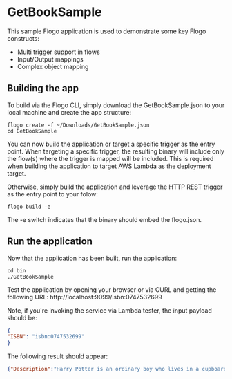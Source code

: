 # GetBookSample
This sample Flogo application is used to demonstrate some key Flogo constructs:

- Multi trigger support in flows
- Input/Output mappings
- Complex object mapping

## Building the app
To build via the Flogo CLI, simply download the GetBookSample.json to your local machine and create the app structure:

```{r, engine='bash', count_lines}
flogo create -f ~/Downloads/GetBookSample.json
cd GetBookSample
```

You can now build the application or target a specific trigger as the entry point. When targeting a specific trigger, the resulting binary will include only the flow(s) where the trigger is mapped will be included. This is required when building the application to target AWS Lambda as the deployment target.

Otherwise, simply build the application and leverage the HTTP REST trigger as the entry point to your folow:

```{r, engine='bash', count_lines}
flogo build -e
```

The -e switch indicates that the binary should embed the flogo.json.

## Run the application

Now that the application has been built, run the application:

```{r, engine='bash', count_lines}
cd bin
./GetBookSample
```

Test the application by opening your browser or via CURL and getting the following URL: http://localhost:9099/isbn:0747532699

Note, if you're invoking the service via Lambda tester, the input payload should be:

```json
{
"ISBN": "isbn:0747532699"
}
```

The following result should appear:

```json
{"Description":"Harry Potter is an ordinary boy who lives in a cupboard under the stairs at his Aunt Petunia and Uncle Vernon's house, which he thinks is normal for someone like him who's parents have been killed in a 'car crash'. He is bullied by them and his fat, spoilt cousin Dudley, and lives a very unremarkable life with only the odd hiccup (like his hair growing back overnight!) to cause him much to think about. That is until an owl turns up with a letter addressed to Harry and all hell breaks loose! He is literally rescued by a world where nothing is as it seems and magic lessons are the order of the day. Read and find out how Harry discovers his true heritage at Hogwarts School of Wizardry and Witchcraft, the reason behind his parents mysterious death, who is out to kill him, and how he uncovers the most amazing secret of all time, the fabled Philosopher's Stone! All this and muggles too. Now, what are they?","PublishedDate":"1997","Title":"Harry Potter 1 and the Philosopher's Stone"}
```
